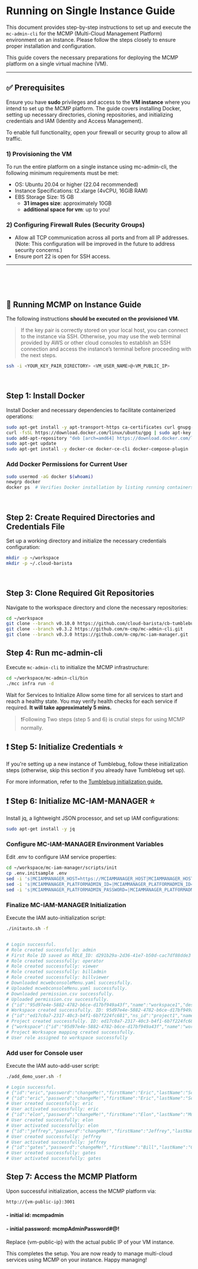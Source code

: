 # Running on Single Instance Guide

This document provides step-by-step instructions to set up and execute the `mc-admin-cli` for the MCMP (Multi-Cloud Management Platform) environment on an instance. Please follow the steps closely to ensure proper installation and configuration.

This guide covers the necessary preparations for deploying the MCMP platform on a single virtual machine (VM).

---

## ✅ Prerequisites

Ensure you have **sudo** privileges and access to the **VM instance** where you intend to set up the MCMP platform. The guide covers installing Docker, setting up necessary directories, cloning repositories, and initializing credentials and IAM (Identity and Access Management).

To enable full functionality, open your firewall or security group to allow all traffic.

### 1) Provisioning the VM

To run the entire platform on a single instance using mc-admin-cli, the following minimum requirements must be met:

- OS: Ubuntu 20.04 or higher (22.04 recommended)
- Instance Specifications: t2.xlarge (4vCPU, 16GiB RAM)
- EBS Storage Size: 15 GB
  - **31 images size**: approximately 10GB
  - **additional space for vm**: up to you!

### 2) Configuring Firewall Rules (Security Groups)

- Allow all TCP communication across all ports and from all IP addresses. (Note: This configuration will be improved in the future to address security concerns.)
- Ensure port 22 is open for SSH access.

---

<br>
<br>
<br>

## 🚀 Running MCMP on Instance Guide

The following instructions **should be executed on the provisioned VM.**

> If the key pair is correctly stored on your local host, you can connect to the instance via SSH. Otherwise, you may use the web terminal provided by AWS or other cloud consoles to establish an SSH connection and access the instance’s terminal before proceeding with the next steps.

```bash
ssh -i <YOUR_KEY_PAIR_DIRECTORY> <VM_USER_NAME>@<VM_PUBLIC_IP>
```

<br>

## Step 1: Install Docker

Install Docker and necessary dependencies to facilitate containerized operations:

```bash
sudo apt-get install -y apt-transport-https ca-certificates curl gnupg-agent software-properties-common
curl -fsSL https://download.docker.com/linux/ubuntu/gpg | sudo apt-key add -
sudo add-apt-repository "deb [arch=amd64] https://download.docker.com/linux/ubuntu $(lsb_release -cs) stable"
sudo apt-get update
sudo apt-get install -y docker-ce docker-ce-cli docker-compose-plugin
```

### Add Docker Permissions for Current User

```bash
sudo usermod -aG docker $(whoami)
newgrp docker
docker ps  # Verifies Docker installation by listing running containers
```

<br>

## Step 2: Create Required Directories and Credentials File

Set up a working directory and initialize the necessary credentials configuration:

```bash
mkdir -p ~/workspace
mkdir -p ~/.cloud-barista
```

<br>

## Step 3: Clone Required Git Repositories

Navigate to the workspace directory and clone the necessary repositories:

```bash
cd ~/workspace
git clone --branch v0.10.0 https://github.com/cloud-barista/cb-tumblebug.git
git clone --branch v0.3.2 https://github.com/m-cmp/mc-admin-cli.git
git clone --branch v0.3.0 https://github.com/m-cmp/mc-iam-manager.git
```

## Step 4: Run mc-admin-cli

Execute `mc-admin-cli` to initialize the MCMP infrastructure:

```bash
cd ~/workspace/mc-admin-cli/bin
./mcc infra run -d
```

Wait for Services to Initialize
Allow some time for all services to start and reach a healthy state. You may verify health checks for each service if required.
**It will take approximately 5 mins.**

> ❗Following Two steps (step 5 and 6) is crutial steps for using MCMP normally.

## ❗ Step 5: Initialize Credentials ⭐

If you're setting up a new instance of Tumblebug, follow these initialization steps (otherwise, skip this section if you already have Tumblebug set up).

For more information, refer to the [Tumblebug initialization guide.](https://github.com/cloud-barista/cb-tumblebug?tab=readme-ov-file#3-initialize-cb-tumblebug-to-configure-multi-cloud-info)

## ❗ Step 6: Initialize MC-IAM-MANAGER ⭐

Install jq, a lightweight JSON processor, and set up IAM configurations:

```bash
sudo apt-get install -y jq
```

### Configure MC-IAM-MANAGER Environment Variables

Edit .env to configure IAM service properties:

```bash
cd ~/workspace/mc-iam-manager/scripts/init
cp .env.initsample .env
sed -i 's|MCIAMMANAGER_HOST=https://MCIAMMANAGER_HOST|MCIAMMANAGER_HOST=http://127.0.0.1:5000|' .env
sed -i 's|MCIAMMANAGER_PLATFORMADMIN_ID=|MCIAMMANAGER_PLATFORMADMIN_ID=mcmpadmin|' .env
sed -i 's|MCIAMMANAGER_PLATFORMADMIN_PASSWORD=|MCIAMMANAGER_PLATFORMADMIN_PASSWORD=mcmpAdminPassword#@!|' .env
```

### Finalize MC-IAM-MANAGER Initialization

Execute the IAM auto-initialization script:

```bash
./initauto.sh -f


# Login successful.
# Role created successfully: admin
# First Role ID saved as ROLE_ID: d291b29a-2d36-41e7-b50d-cac7df88dde3
# Role created successfully: operator
# Role created successfully: viewer
# Role created successfully: billadmin
# Role created successfully: billviewer
# Downloaded mcwebconsoleMenu.yaml successfully.
# Uploaded mcwebconsoleMenu.yaml successfully.
# Downloaded permission.csv successfully.
# Uploaded permission.csv successfully.
# {"id":"95d97e4e-5882-4782-b6ce-d17bf949a43f","name":"workspace1","description":"workspace1 desc","created_at":"2024-10-31T07:27:36.533011Z","updated_at":"2024-10-31T07:27:36.533011Z"} 200
# Workspace created successfully. ID: 95d97e4e-5882-4782-b6ce-d17bf949a43f
# {"id":"ed17c0a7-2317-40c3-b4f1-6b7f224fc681","ns_id":"project1","name":"project1","description":"project1 desc","created_at":"2024-10-31T07:27:36.572527Z","updated_at":"2024-10-31T07:27:36.572527Z"} 200
# Project created successfully. ID: ed17c0a7-2317-40c3-b4f1-6b7f224fc681
# {"workspace":{"id":"95d97e4e-5882-4782-b6ce-d17bf949a43f","name":"workspace1","description":"workspace1 desc","created_at":"2024-10-31T07:27:36.533011Z","updated_at":"2024-10-31T07:27:36.533011Z"},"projects":[{"id":"ed17c0a7-2317-40c3-b4f1-6b7f224fc681","ns_id":"project1","name":"project1","description":"project1 desc","created_at":"2024-10-31T07:27:36.572527Z","updated_at":"2024-10-31T07:27:36.572527Z"}]} 200
# Project Worksapce mapping created successfully.
# User role assigned to workspace successfully
```

### Add user for Console user

Execute the IAM auto-add-user script:

```bash
./add_demo_user.sh -f

# Login successful.
# {"id":"eric","password":"changeMe!","firstName":"Eric","lastName":"Schmidt","email":"eric@mcmpemail.com","description":"ericDesc"} {"id":"elon","password":"changeMe!","firstName":"Elon","lastName":"Musk","email":"elon@mcmpemail.com","description":"elonDesc"} {"id":"jeffrey","password":"changeMe!","firstName":"Jeffrey","lastName":"PrestonBezos","email":"jeffrey@mcmpemail.com","description":"jeffreyDesc"} {"id":"gates","password":"changeMe!","firstName":"Bill","lastName":"Gates","email":"gates@mcmpemail.com","description":"gatesDesc"}
# {"id":"eric","password":"changeMe!","firstName":"Eric","lastName":"Schmidt","email":"eric@mcmpemail.com","description":"ericDesc"}
# User created successfully: eric
# User activated successfully: eric
# {"id":"elon","password":"changeMe!","firstName":"Elon","lastName":"Musk","email":"elon@mcmpemail.com","description":"elonDesc"}
# User created successfully: elon
# User activated successfully: elon
# {"id":"jeffrey","password":"changeMe!","firstName":"Jeffrey","lastName":"PrestonBezos","email":"jeffrey@mcmpemail.com","description":"jeffreyDesc"}
# User created successfully: jeffrey
# User activated successfully: jeffrey
# {"id":"gates","password":"changeMe!","firstName":"Bill","lastName":"Gates","email":"gates@mcmpemail.com","description":"gatesDesc"}
# User created successfully: gates
# User activated successfully: gates
```

## Step 7: Access the MCMP Platform

Upon successful initialization, access the MCMP platform via:

```bash
http://{vm-public-ip}:3001
```

#### - initial id: mcmpadmin

#### - initial password: mcmpAdminPassword#@!

Replace {vm-public-ip} with the actual public IP of your VM instance.

This completes the setup. You are now ready to manage multi-cloud services using MCMP on your instance. Happy managing!
